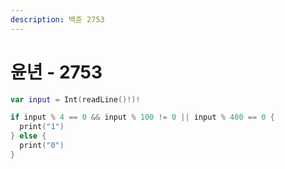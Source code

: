 ```yaml
---
description: 백준 2753
---
```


# 윤년 - 2753

```swift
var input = Int(readLine()!)!

if input % 4 == 0 && input % 100 != 0 || input % 400 == 0 {
  print("1")
} else {
  print("0")
}
```
